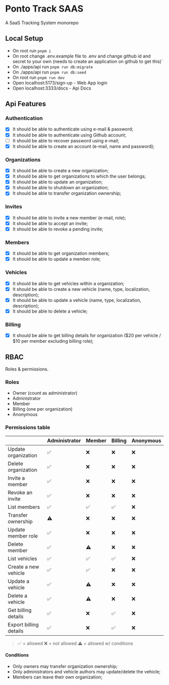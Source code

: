 # Ponto Track SAAS

A SaaS Tracking System monorepo

## Local Setup
- On root run `pnpm i`
- On root change .env.example file to .env and change github id and secret to your own (needs to create an application on github to get this)`
- On ./apps/api run `pnpm run db:migrate`
- On ./apps/api run `pnpm run db:seed`
- On root run `pnpm run dev`
- Open localhost:5173/sign-up - Web App login
- Open localhost:3333/docs - Api Docs

## Api Features

### Authentication

- [x] It should be able to authenticate using e-mail & password;
- [x] It should be able to authenticate using Github account;
- [ ] It should be able to recover password using e-mail;
- [x] It should be able to create an account (e-mail, name and password);

### Organizations

- [x] It should be able to create a new organization;
- [x] It should be able to get organizations to which the user belongs;
- [x] It should be able to update an organization;
- [x] It should be able to shutdown an organization;
- [x] It should be able to transfer organization ownership;

### Invites

- [x] It should be able to invite a new member (e-mail, role);
- [x] It should be able to accept an invite;
- [x] It should be able to revoke a pending invite;

### Members

- [x] It should be able to get organization members;
- [x] It should be able to update a member role;

### Vehicles

- [x] It should be able to get vehicles within a organization;
- [x] It should be able to create a new vehicle (name, type, localization, description);
- [x] It should be able to update a vehicle (name, type, localization, description);
- [x] It should be able to delete a vehicle;

### Billing

- [x] It should be able to get billing details for organization ($20 per vehicle / $10 per member excluding billing role);

## RBAC

Roles & permissions.

### Roles

- Owner (count as administrator)
- Administrator
- Member
- Billing (one per organization)
- Anonymous

### Permissions table

|                          | Administrator | Member | Billing | Anonymous |
| ------------------------ | ------------- | ------ | ------- | --------- |
| Update organization      | ✅            | ❌     | ❌      | ❌        |
| Delete organization      | ✅            | ❌     | ❌      | ❌        |
| Invite a member          | ✅            | ❌     | ❌      | ❌        |
| Revoke an invite         | ✅            | ❌     | ❌      | ❌        |
| List members             | ✅            | ✅     | ✅      | ❌        |
| Transfer ownership       | ⚠️            | ❌     | ❌      | ❌        |
| Update member role       | ✅            | ❌     | ❌      | ❌        |
| Delete member            | ✅            | ⚠️     | ❌      | ❌        |
| List vehicles            | ✅            | ✅     | ✅      | ❌        |
| Create a new vehicle     | ✅            | ✅     | ❌      | ❌        |
| Update a vehicle         | ✅            | ⚠️     | ❌      | ❌        |
| Delete a vehicle         | ✅            | ⚠️     | ❌      | ❌        |
| Get billing details      | ✅            | ❌     | ✅      | ❌        |
| Export billing details   | ✅            | ❌     | ✅      | ❌        |

> ✅ = allowed
> ❌ = not allowed
> ⚠️ = allowed w/ conditions
#### Conditions

- Only owners may transfer organization ownership;
- Only administrators and vehicle authors may update/delete the vehicle;
- Members can leave their own organization;